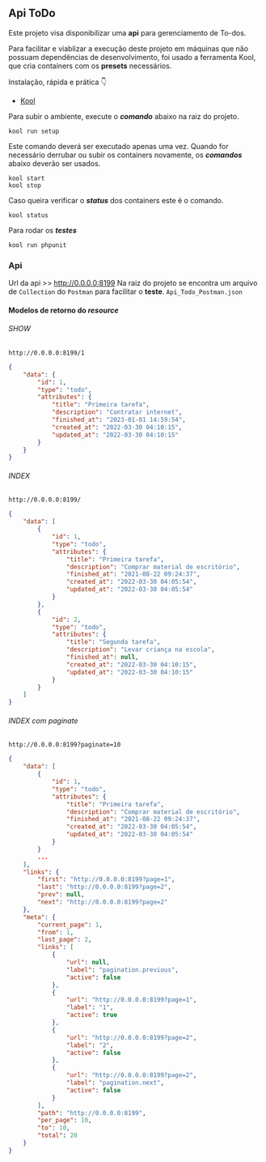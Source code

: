 ## Api ToDo

Este projeto visa disponibilizar uma **api** para gerenciamento de To-dos.

Para facilitar e viablizar a execução deste projeto em máquinas que não possuam dependências de desenvolvimento, foi usado a ferramenta Kool, que cria containers com os **presets** necessários.

Instalação, rápida e prática 👇

-   [Kool](https://kool.dev/docs/getting-started/installation)

Para subir o ambiente, execute o **_comando_** abaixo na raiz do projeto.

```
kool run setup
```

Este comando deverá ser executado apenas uma vez. Quando for necessário derrubar ou subir os containers novamente, os **_comandos_** abaixo deverão ser usados.

```
kool start
kool stop
```

Caso queira verificar o **_status_** dos containers este é o comando.

```
kool status
```

Para rodar os **_testes_**

```
kool run phpunit
```

### Api

Url da api >> http://0.0.0.0:8199
Na raiz do projeto se encontra um arquivo de `Collection` do `Postman` para facilitar o **teste**.
`Api_Todo_Postman.json`

#### Modelos de retorno do _resource_

###### _SHOW_

`http://0.0.0.0:8199/1`

```json
{
    "data": {
        "id": 1,
        "type": "todo",
        "attributes": {
            "title": "Primeira tarefa",
            "description": "Contratar internet",
            "finished_at": "2023-01-01 14:59:54",
            "created_at": "2022-03-30 04:10:15",
            "updated_at": "2022-03-30 04:10:15"
        }
    }
}
```

###### _INDEX_

`http://0.0.0.0:8199/`

```json
{
    "data": [
        {
            "id": 1,
            "type": "todo",
            "attributes": {
                "title": "Primeira tarefa",
                "description": "Comprar material de escritório",
                "finished_at": "2021-08-22 09:24:37",
                "created_at": "2022-03-30 04:05:54",
                "updated_at": "2022-03-30 04:05:54"
            }
        },
        {
            "id": 2,
            "type": "todo",
            "attributes": {
                "title": "Segunda tarefa",
                "description": "Levar criança na escola",
                "finished_at": null,
                "created_at": "2022-03-30 04:10:15",
                "updated_at": "2022-03-30 04:10:15"
            }
        }
    ]
}
```

###### _INDEX_ com paginate

`http://0.0.0.0:8199?paginate=10`

```json
{
    "data": [
        {
            "id": 1,
            "type": "todo",
            "attributes": {
                "title": "Primeira tarefa",
                "description": "Comprar material de escritório",
                "finished_at": "2021-08-22 09:24:37",
                "created_at": "2022-03-30 04:05:54",
                "updated_at": "2022-03-30 04:05:54"
            }
        }
        ...
    ],
    "links": {
        "first": "http://0.0.0.0:8199?page=1",
        "last": "http://0.0.0.0:8199?page=2",
        "prev": null,
        "next": "http://0.0.0.0:8199?page=2"
    },
    "meta": {
        "current_page": 1,
        "from": 1,
        "last_page": 2,
        "links": [
            {
                "url": null,
                "label": "pagination.previous",
                "active": false
            },
            {
                "url": "http://0.0.0.0:8199?page=1",
                "label": "1",
                "active": true
            },
            {
                "url": "http://0.0.0.0:8199?page=2",
                "label": "2",
                "active": false
            },
            {
                "url": "http://0.0.0.0:8199?page=2",
                "label": "pagination.next",
                "active": false
            }
        ],
        "path": "http://0.0.0.0:8199",
        "per_page": 10,
        "to": 10,
        "total": 20
    }
}
```

